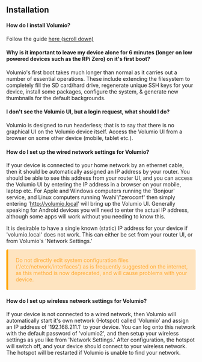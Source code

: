 ## Installation

#### How do I install Volumio?

Follow the guide <a href="https://volumio.org/get-started/">here (scroll down)</a>

#### Why is it important to leave my device alone for 6 minutes (longer on low powered devices such as the RPi Zero) on it's first boot?

Volumio's first boot takes much longer than normal as it carries out a number of essential operations.  These include extending the filesystem to completely fill the SD card/hard drive, regenerate unique SSH keys for your device, install some packages, configure the system, & generate new thumbnails for the default backgrounds.

#### I don't see the Volumio UI, but a login request, what should I do?

Volumio is designed to run headerless; that is to say that there is no graphical UI on the Volumio device itself.  Access the Volumio UI from a browser on some other device (mobile, tablet etc.).

#### How do I set up the wired network settings for Volumio?

If your device is connected to your home network by an ethernet cable, then it should be automatically assigned an IP address by your router. You should be able to see this address from your router UI, and you can access the Volumio UI by entering the IP address in a browser on your mobile, laptop etc.  For Apple and Windows computers running the 'Bonjour' service, and Linux computers running 'Avahi'/'zeroconf' then simply entering 'http://volumio.local' will bring up the Volumio UI.  Generally speaking for Android devices you will need to enter the actual IP address, although some apps will work without you needing to know this.

It is desirable to have a single known (static) IP address for your device if 'volumio.local' does not work.  This can either be set from your router UI, or from Volumio's 'Network Settings.' 

<p style="background-color: rgba(255, 170, 50, 0.3);padding: 20px;border-left: 5px solid orange; border-radius: 4px;color:rgb(255, 170, 50);">
Do not directly edit system configuration files ('/etc/network/interfaces') as is frequently suggested on the internet, as this method is now deprecated, and will cause problems with your device.
</p>

#### How do I set up wireless network settings for Volumio?

If your device is not connected to a wired network, then Volumio will automatically start it's own network (Hotspot) called 'Volumio' and assign an IP address of '192.168.211.1' to your device.  You can log onto this network with the default password of 'volumio2', and then setup your wireless settings as you like from 'Network Settings.'  After configuration, the hotspot will switch off, and your device should connect to your wireless network.  The hotspot will be restarted if Volumio is unable to find your network.
